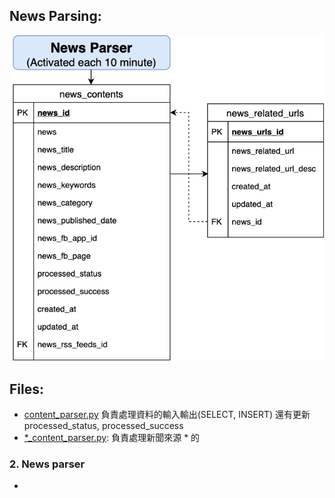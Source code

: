 ## News Parsing:
![News Parsing Image](./news_parser.png)

## Files:
* [content\_parser.py](https://github.com/garyhsu29/chinese_nlp/blob/master/news_parser/content_parser.py) 負責處理資料的輸入輸出(SELECT, INSERT) 還有更新 processed_status, processed_success
* [*\_content\_parser.py](https://github.com/garyhsu29/chinese_nlp/blob/master/news_parser/epoch_content_parser.py): 負責處理新聞來源 * 的


### 2. News parser
* 

